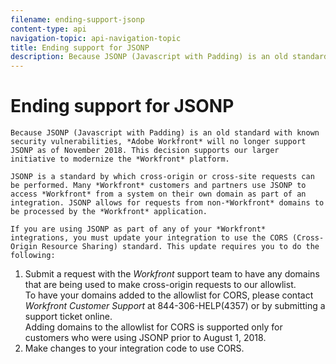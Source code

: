 ```yaml
---
filename: ending-support-jsonp
content-type: api
navigation-topic: api-navigation-topic
title: Ending support for JSONP
description: Because JSONP (Javascript with Padding) is an old standard with known security vulnerabilities, Adobe Workfront will no longer support JSONP as of November 2018. This decision supports our larger initiative to modernize the Workfront platform.
---
```


# Ending support for JSONP

`Because JSONP (Javascript with Padding) is an old standard with known security vulnerabilities, *Adobe Workfront* will no longer support JSONP as of November 2018. This decision supports our larger initiative to modernize the *Workfront* platform.`

`JSONP is a standard by which cross-origin or cross-site requests can be performed. Many *Workfront* customers and partners use JSONP to access *Workfront* from a system on their own domain as part of an integration. JSONP allows for requests from non-*Workfront* domains to be processed by the *Workfront* application.`

`If you are using JSONP as part of any of your *Workfront* integrations, you must update your integration to use the CORS (Cross-Origin Resource Sharing) standard. This update requires you to do the following:`

<ol> 
 <li value="1"><span style="font-weight: 400;">Submit a request with the <em>Workfront</em> support team to have any domains that are being used to make cross-origin requests to our allowlist.<br>To have your domains added to the allowlist for CORS, please contact <em>Workfront Customer Support</em> at 844-306-HELP(4357) or by submitting a support ticket online.<br>
   <note type="note">
     Adding domains to the allowlist for CORS is supported only for customers who were using JSONP prior to August 1, 2018.
   </note>&nbsp;</span> </li> 
 <li value="2"><span style="font-weight: 400;">Make changes to your integration code to use CORS. </span> </li> 
</ol>

